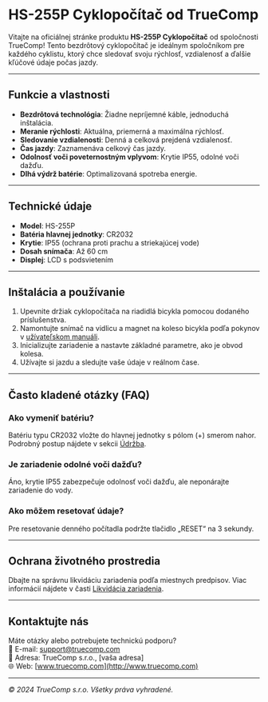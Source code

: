 # HS-255P Cyklopočítač od TrueComp

Vitajte na oficiálnej stránke produktu **HS-255P Cyklopočítač** od spoločnosti TrueComp! Tento bezdrôtový cyklopočítač je ideálnym spoločníkom pre každého cyklistu, ktorý chce sledovať svoju rýchlosť, vzdialenosť a ďalšie kľúčové údaje počas jazdy.

---

## **Funkcie a vlastnosti**
- **Bezdrôtová technológia**: Žiadne nepríjemné káble, jednoduchá inštalácia.
- **Meranie rýchlosti**: Aktuálna, priemerná a maximálna rýchlosť.
- **Sledovanie vzdialenosti**: Denná a celková prejdená vzdialenosť.
- **Čas jazdy**: Zaznamenáva celkový čas jazdy.
- **Odolnosť voči poveternostným vplyvom**: Krytie IP55, odolné voči dažďu.
- **Dlhá výdrž batérie**: Optimalizovaná spotreba energie.

---

## **Technické údaje**
- **Model**: HS-255P
- **Batéria hlavnej jednotky**: CR2032
- **Krytie**: IP55 (ochrana proti prachu a striekajúcej vode)
- **Dosah snímača**: Až 60 cm
- **Displej**: LCD s podsvietením

---

## **Inštalácia a používanie**
1. Upevnite držiak cyklopočítača na riadidlá bicykla pomocou dodaného príslušenstva.
2. Namontujte snímač na vidlicu a magnet na koleso bicykla podľa pokynov v [užívateľskom manuáli](./user_manual.pdf).
3. Inicializujte zariadenie a nastavte základné parametre, ako je obvod kolesa.
4. Užívajte si jazdu a sledujte vaše údaje v reálnom čase.

---

## **Často kladené otázky (FAQ)**
### Ako vymeniť batériu?
Batériu typu CR2032 vložte do hlavnej jednotky s pólom (+) smerom nahor. Podrobný postup nájdete v sekcii [Údržba](./maintenance.md).

### Je zariadenie odolné voči dažďu?
Áno, krytie IP55 zabezpečuje odolnosť voči dažďu, ale neponárajte zariadenie do vody.

### Ako môžem resetovať údaje?
Pre resetovanie denného počítadla podržte tlačidlo „RESET“ na 3 sekundy.

---

## **Ochrana životného prostredia**
Dbajte na správnu likvidáciu zariadenia podľa miestnych predpisov. Viac informácií nájdete v časti [Likvidácia zariadenia](./environment.md).

---

## **Kontaktujte nás**
Máte otázky alebo potrebujete technickú podporu?  
📧 E-mail: support@truecomp.com  
📍 Adresa: TrueComp s.r.o., [vaša adresa]  
🌐 Web: [www.truecomp.com](http://www.truecomp.com)

---

*© 2024 TrueComp s.r.o. Všetky práva vyhradené.*
